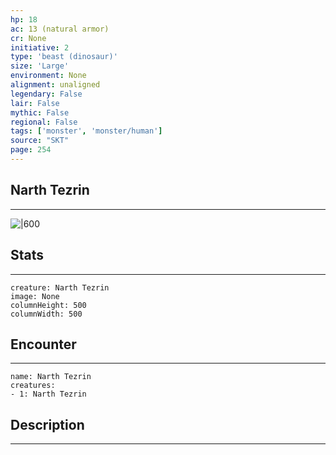 ```yaml
---
hp: 18
ac: 13 (natural armor)
cr: None
initiative: 2
type: 'beast (dinosaur)'    
size: 'Large'
environment: None
alignment: unaligned
legendary: False
lair: False
mythic: False
regional: False
tags: ['monster', 'monster/human']
source: "SKT"
page: 254
---
```


## Narth Tezrin
---

![|600](D:/Program%20Files/5e.tools/img/bestiary/SKT/Narth%20Tezrin.jpg)

## Stats
---

```statblock
creature: Narth Tezrin
image: None
columnHeight: 500
columnWidth: 500
```

## Encounter
---

```encounter-table
name: Narth Tezrin
creatures:
- 1: Narth Tezrin
```

## Description
---




